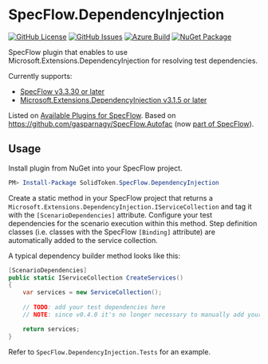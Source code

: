 # SpecFlow.DependencyInjection

[![GitHub License](https://img.shields.io/github/license/solidtoken/SpecFlow.DependencyInjection.svg)](https://github.com/solidtoken/SpecFlow.DependencyInjection/blob/main/LICENSE) 
[![GitHub Issues](https://img.shields.io/github/issues/solidtoken/SpecFlow.DependencyInjection.svg)](https://github.com/solidtoken/SpecFlow.DependencyInjection/issues) 
[![Azure Build](https://img.shields.io/azure-devops/build/solidtoken/GitHub/8.svg)](https://solidtoken.visualstudio.com/GitHub/_build/latest?definitionId=8&branchName=main) 
[![NuGet Package](https://img.shields.io/nuget/v/SolidToken.SpecFlow.DependencyInjection.svg)](https://www.nuget.org/packages/SolidToken.SpecFlow.DependencyInjection)

SpecFlow plugin that enables to use Microsoft.Extensions.DependencyInjection for resolving test dependencies.

Currently supports:
* [SpecFlow v3.3.30 or later](https://www.nuget.org/packages/SpecFlow/3.3.30)
* [Microsoft.Extensions.DependencyInjection v3.1.5 or later](https://www.nuget.org/packages/Microsoft.Extensions.DependencyInjection/3.1.5)

Listed on [Available Plugins for SpecFlow](https://specflow.org/documentation/Available-Plugins/).
Based on https://github.com/gasparnagy/SpecFlow.Autofac (now [part of SpecFlow](https://github.com/SpecFlowOSS/SpecFlow/tree/master/Plugins/SpecFlow.Autofac.SpecFlowPlugin)).

## Usage

Install plugin from NuGet into your SpecFlow project.

```powershell
PM> Install-Package SolidToken.SpecFlow.DependencyInjection
```

Create a static method in your SpecFlow project that returns a `Microsoft.Extensions.DependencyInjection.IServiceCollection` and tag it with the `[ScenarioDependencies]` attribute. 
Configure your test dependencies for the scenario execution within this method. 
Step definition classes (i.e. classes with the SpecFlow `[Binding]` attribute) are automatically added to the service collection.

A typical dependency builder method looks like this:

```csharp
[ScenarioDependencies]
public static IServiceCollection CreateServices()
{
    var services = new ServiceCollection();
    
    // TODO: add your test dependencies here
    // NOTE: since v0.4.0 it's no longer necessary to manually add your [Binding] classes

    return services;
}
```

Refer to `SpecFlow.DependencyInjection.Tests` for an example.
